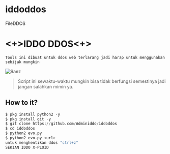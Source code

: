 # iddoddos
FileDDOS

# <+>IDDO DDOS<+>
```
Tools ini dibuat untuk ddos web terlarang jadi harap untuk menggunakan sebijak mungkin
```
![Sanz](https://a.top4top.io/p_2263hgix60.png)
> Script ini sewaktu-waktu mungkin bisa tidak berfungsi semestinya jadi jangan salahkan mimin ya.
## How to it?
```python
$ pkg install python2 -y
$ pkg install git -y
$ git clone https://github.com/Adminiddo/iddoddos
$ cd iddoddos
$ python2 evo.py
$ python2 evo.py <url>
untuk menghentikan ddos "ctrl+z"
SEKIAN IDDO X-PLOID
```
## 
<br>
